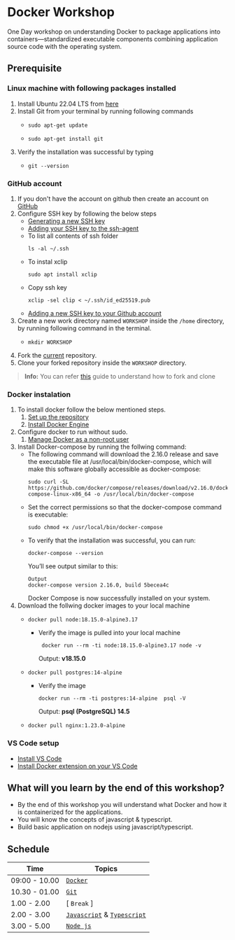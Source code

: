 # Docker Workshop

One Day workshop on understanding Docker to package applications into containers—standardized executable components combining application source code with the operating system.

## Prerequisite

### Linux machine with following packages installed
  1. Install Ubuntu 22.04 LTS from [here](https://releases.ubuntu.com/22.04/)
  2. Install Git from your terminal by running following commands
     -   ```
         sudo apt-get update
         ```
     -   ```
         sudo apt-get install git
         ```
  3. Verify the installation was successful by typing
     -   ```
         git --version
         ```

### GitHub account
  1.  If you don't have the account on github then create an account on [GitHub](https://github.com/join)
  2. Configure SSH key by following the below steps
      - [Generating a new SSH key](https://docs.github.com/en/authentication/connecting-to-github-with-ssh/generating-a-new-ssh-key-and-adding-it-to-the-ssh-agent#generating-a-new-ssh-key)
      - [Adding your SSH key to the ssh-agent](https://docs.github.com/en/authentication/connecting-to-github-with-ssh/generating-a-new-ssh-key-and-adding-it-to-the-ssh-agent#adding-your-ssh-key-to-the-ssh-agent)
      - To list all contents of ssh folder
         ```
         ls -al ~/.ssh
         ```
      - To instal xclip
         ```
         sudo apt install xclip
         ```
      - Copy ssh key
         ```
         xclip -sel clip < ~/.ssh/id_ed25519.pub
         ```
      - [Adding a new SSH key to your Github account](https://docs.github.com/en/authentication/connecting-to-github-with-ssh/adding-a-new-ssh-key-to-your-github-account#adding-a-new-ssh-key-to-your-account)
  3.  Create a new work directory named `WORKSHOP` inside the `/home` directory, by running following command in the terminal.
      -  ```
         mkdir WORKSHOP
         ```
  4.  Fork the [current](https://github.com/UniCourt/WebApp-Workshop1) repository.
  5.  Clone your forked repository inside the `WORKSHOP` directory.
    
> **Info:**
> You can refer [this](https://docs.github.com/en/get-started/quickstart/fork-a-repo) guide to understand how to fork and clone

### Docker instalation
  1.  To install docker follow the below mentioned steps.
      1.  [Set up the repository](https://docs.docker.com/engine/install/ubuntu/#install-using-the-repository:~:text=from%20the%20repository.-,Set%20up%20the%20repository,-Update%20the%20apt)
      2.  [Install Docker Engine](https://docs.docker.com/engine/install/ubuntu/#:~:text=/dev/null-,Install%20Docker%20Engine,-Update%20the%20apt)
  2. Configure docker to run without sudo.
     1. [Manage Docker as a non-root user](https://docs.docker.com/engine/install/linux-postinstall/)
  3. Install Docker-compose by running the follwing command:
      - The following command will download the 2.16.0 release and save the executable file at /usr/local/bin/docker-compose, which will make this software globally accessible as docker-compose:
         ```
         sudo curl -SL https://github.com/docker/compose/releases/download/v2.16.0/docker-compose-linux-x86_64 -o /usr/local/bin/docker-compose
         ```
      - Set the correct permissions so that the docker-compose command is executable:
         ```
         sudo chmod +x /usr/local/bin/docker-compose
         ```
      - To verify that the installation was successful, you can run:
         ```
         docker-compose --version
         ```
         You’ll see output similar to this:
         ```
         Output
         docker-compose version 2.16.0, build 5becea4c
         ```
         Docker Compose is now successfully installed on your system.
  4. Download the follwing docker images to your local machine  
     -   ```
         docker pull node:18.15.0-alpine3.17
         ```
         - Verify the image is pulled into your local machine
           ``` 
            docker run --rm -ti node:18.15.0-alpine3.17 node -v
            ```
            Output: **v18.15.0**
     -   ```
         docker pull postgres:14-alpine
         ```
         - Verify the image
            ```
            docker run --rm -ti postgres:14-alpine  psql -V
            ```
            Output: **psql (PostgreSQL) 14.5**
     -   ```
         docker pull nginx:1.23.0-alpine
         ```

### VS Code setup
   - [Install VS Code](https://code.visualstudio.com/Download)
   - [Install Docker extension on your VS Code](https://marketplace.visualstudio.com/items?itemName=ms-azuretools.vscode-docker)

## What will you learn by the end of this workshop?
- By the end of this workshop you will understand what Docker and how it is containerized for the applications.
- You will know the concepts of javascript & typescript.
- Build basic application on nodejs using javascript/typescript.

## **Schedule**
| Time                    |   Topics
| --                      |   --
| 09:00 - 10.00           |  [`Docker`](docs/Docker.pdf)
| 10.30 - 01.00           |  [`Git`](git/github_intro.md)
| 1.00  - 2.00            |  [ `Break` ]
| 2.00  - 3.00            |  [`Javascript`](docs/Javascript_&_NodeJS.pdf) & [`Typescript`](docs/TypeScript.pdf)
| 3.00  - 5.00            |  [ `Node js` ](holiday-app/README.md) 
